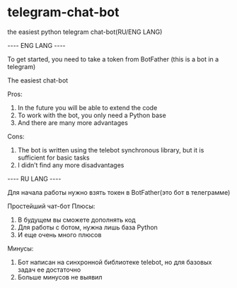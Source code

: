 # telegram-chat-bot
the easiest python telegram chat-bot(RU/ENG LANG)

---- ENG LANG ----

To get started, you need to take a token from BotFather (this is a bot in a telegram)

The easiest chat-bot

Pros:
1) In the future you will be able to extend the code
2) To work with the bot, you only need a Python base 
3) And there are many more advantages

Cons: 
1) The bot is written using the telebot synchronous library, but it is sufficient for basic tasks
2) I didn’t find any more disadvantages



---- RU LANG ----

Для начала работы нужно взять токен в BotFather(это бот в телеграмме)

Простейший чат-бот 
Плюсы:
1) В будущем вы сможете дополнять код
2) Для работы с ботом, нужна лишь база Python 
3) И еще очень много плюсов

Минусы: 
1) Бот написан на синхронной библиотеке telebot, но для базовых задач ее достаточно
2) Больше минусов не выявил
